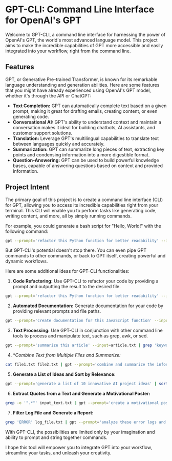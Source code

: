 # GPT-CLI: Command Line Interface for OpenAI's GPT

Welcome to GPT-CLI, a command line interface for harnessing the power of OpenAI's GPT, the world's most advanced language model. This project aims to make the incredible capabilities of GPT more accessible and easily integrated into your workflow, right from the command line.

## Features

GPT, or Generative Pre-trained Transformer, is known for its remarkable language understanding and generation abilities. Here are some features that you might have already experienced using OpenAI's GPT model, whether it's through the API or ChatGPT:

- **Text Completion:** GPT can automatically complete text based on a given prompt, making it great for drafting emails, creating content, or even generating code.
- **Conversational AI:** GPT's ability to understand context and maintain a conversation makes it ideal for building chatbots, AI assistants, and customer support solutions.
- **Translation:** Leverage GPT's multilingual capabilities to translate text between languages quickly and accurately.
- **Summarization:** GPT can summarize long pieces of text, extracting key points and condensing information into a more digestible format.
- **Question-Answering:** GPT can be used to build powerful knowledge bases, capable of answering questions based on context and provided information.

## Project Intent

The primary goal of this project is to create a command line interface (CLI) for GPT, allowing you to access its incredible capabilities right from your terminal. This CLI will enable you to perform tasks like generating code, writing content, and more, all by simply running commands.

For example, you could generate a bash script for "Hello, World!" with the following command:
```bash
gpt --prompt='refactor this Python function for better readability' --input=original_code.py > refactored_code.py
```

But GPT-CLI's potential doesn't stop there. You can even pipe GPT commands to other commands, or back to GPT itself, creating powerful and dynamic workflows.

Here are some additional ideas for GPT-CLI functionalities:

1. **Code Refactoring:** Use GPT-CLI to refactor your code by providing a prompt and outputting the result to the desired file.
```bash
gpt --prompt='refactor this Python function for better readability' --input=original_code.py > refactored_code.py
```

2. **Automated Documentation:** Generate documentation for your code by providing relevant prompts and file paths.
```bash
gpt --prompt='create documentation for this JavaScript function' --input=function.js > documentation.md
```

3. **Text Processing:** Use GPT-CLI in conjunction with other command line tools to process and manipulate text, such as grep, awk, or sed.
```bash
gpt --prompt='summarize this article' --input=article.txt | grep 'keyword' > summarized_with_keyword.txt
```

4. **Combine Text from Multiple Files and Summarize:*
```bash
cat file1.txt file2.txt | gpt --prompt='combine and summarize the information from these two texts' > summarized_information.txt
```

5. **Generate a List of Ideas and Sort by Relevance:**
```bash
gpt --prompt='generate a list of 10 innovative AI project ideas' | sort -R | gpt --prompt='rank these AI project ideas by their potential impact' > sorted_AI_project_ideas.txt
```

6. **Extract Quotes from a Text and Generate a Motivational Poster:**
```bash
grep -o '".*"' input_text.txt | gpt --prompt='create a motivational poster using one of these quotes' > motivational_poster.txt
```

7. **Filter Log File and Generate a Report:**
```bash
grep 'ERROR' log_file.txt | gpt --prompt='analyze these error logs and generate a brief report on the most common issues' > error_report.txt
```

With GPT-CLI, the possibilities are limited only by your imagination and ability to prompt and string together commands.

I hope this tool will empower you to integrate GPT into your workflow, streamline your tasks, and unleash your creativity.
